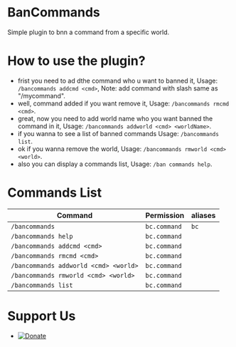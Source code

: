 # BanCommands
Simple plugin to bnn a command from a specific world.

# How to use the plugin?
- frist you need to ad dthe command who u want to banned it, Usage: `/bancommands addcmd <cmd>`, Note: add command with slash same as "/mycommand".
- well, command added if you want remove it, Usage: `/bancommands rmcmd <cmd>`.
- great, now you need to add world name who you want banned the command in it, Usage: `/bancommands addworld <cmd> <worldName>`.
- if you wanna to see a list of banned commands Usage: `/bancommands list`.
- ok if you wanna remove the world, Usage: `/bancommands rmworld <cmd> <world>`.
- also you can display a commands list, Usage: `/ban commands help`.

# Commands List
Command | Permission | aliases
--- | --- | ---
`/bancommands` | `bc.command` | `bc`
`/bancommands help` | `bc.command` | 
`/bancommands addcmd <cmd>` | `bc.command` | 
`/bancommands rmcmd <cmd>` | `bc.command` | 
`/bancommands addworld <cmd> <world>` | `bc.command` |
`/bancommands rmworld <cmd> <world>` | `bc.command` |
`/bancommands list` | `bc.command` | 

# Support Us
- [![Donate](https://img.shields.io/badge/donate-Paypal-yellow.svg?style=flat-square)](https://paypal.me/Laith113)
